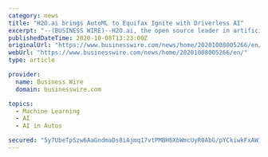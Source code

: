 ```yaml
---
category: news
title: "H2O.ai brings AutoML to Equifax Ignite with Driverless AI"
excerpt: "--(BUSINESS WIRE)--H2O.ai, the open source leader in artificial intelligence (AI) and machine learning (ML), today announced the availability of H2O AutoML and Driverless AI within Equifax Ignite"
publishedDateTime: 2020-10-08T13:23:00Z
originalUrl: "https://www.businesswire.com/news/home/20201008005266/en/"
webUrl: "https://www.businesswire.com/news/home/20201008005266/en/"
type: article

provider:
  name: Business Wire
  domain: businesswire.com

topics:
  - Machine Learning
  - AI
  - AI in Autos

secured: "5y7UbeTpSzw6AaGndmaDs8iAjmq17vtPMBH6XbWmcUyR0AbG/pYCkiwkFxAWItca8GGSSHwC6qILE36vpIYH2uLEkTDXbHVmdyv+Ol4SVXjqkMN6EBXoxJ5aIlkrzt4O06AGyQn+ulV/lt5l5oRFH+a9hCgCVTPMgyANUMl8suspvjdlamrx20Hb3h6w/TD9ZqAmCgMnWxqjg4KmG9eVgvr1wPWi8DphXnMSjtxxZDGlbMVx1LLNMGUsU9yLh10PbiAeTgn6xLLsiK6q/EOvGw1ZPzglhFtlkjT/0pNj6ekal48/NK6xuaz0wC1MQSiHfeTDSdfOA0mgZ89WHOAM4sE2xIOrOmFsDUOR8+wM4bs=;2gBvKQj3iNP22M5l6qNGqw=="
---
```


